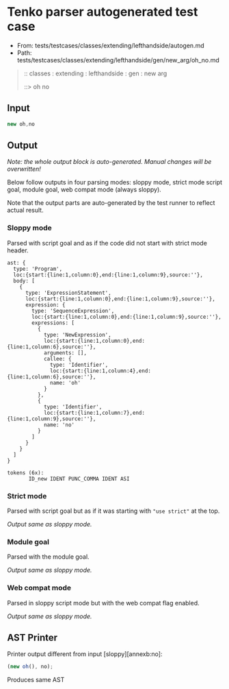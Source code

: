 # Tenko parser autogenerated test case

- From: tests/testcases/classes/extending/lefthandside/autogen.md
- Path: tests/testcases/classes/extending/lefthandside/gen/new_arg/oh_no.md

> :: classes : extending : lefthandside : gen : new arg
>
> ::> oh no

## Input


`````js
new oh,no
`````

## Output

_Note: the whole output block is auto-generated. Manual changes will be overwritten!_

Below follow outputs in four parsing modes: sloppy mode, strict mode script goal, module goal, web compat mode (always sloppy).

Note that the output parts are auto-generated by the test runner to reflect actual result.

### Sloppy mode

Parsed with script goal and as if the code did not start with strict mode header.

`````
ast: {
  type: 'Program',
  loc:{start:{line:1,column:0},end:{line:1,column:9},source:''},
  body: [
    {
      type: 'ExpressionStatement',
      loc:{start:{line:1,column:0},end:{line:1,column:9},source:''},
      expression: {
        type: 'SequenceExpression',
        loc:{start:{line:1,column:0},end:{line:1,column:9},source:''},
        expressions: [
          {
            type: 'NewExpression',
            loc:{start:{line:1,column:0},end:{line:1,column:6},source:''},
            arguments: [],
            callee: {
              type: 'Identifier',
              loc:{start:{line:1,column:4},end:{line:1,column:6},source:''},
              name: 'oh'
            }
          },
          {
            type: 'Identifier',
            loc:{start:{line:1,column:7},end:{line:1,column:9},source:''},
            name: 'no'
          }
        ]
      }
    }
  ]
}

tokens (6x):
       ID_new IDENT PUNC_COMMA IDENT ASI
`````

### Strict mode

Parsed with script goal but as if it was starting with `"use strict"` at the top.

_Output same as sloppy mode._

### Module goal

Parsed with the module goal.

_Output same as sloppy mode._

### Web compat mode

Parsed in sloppy script mode but with the web compat flag enabled.

_Output same as sloppy mode._

## AST Printer

Printer output different from input [sloppy][annexb:no]:

````js
(new oh(), no);
````

Produces same AST
